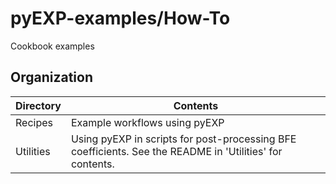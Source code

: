 # pyEXP-examples/How-To

Cookbook examples

## Organization

| Directory    | Contents |
| ---          | ---      |
| Recipes      | Example workflows using pyEXP |
| Utilities    | Using pyEXP in scripts for post-processing BFE coefficients.  See the README in 'Utilities' for contents. |
